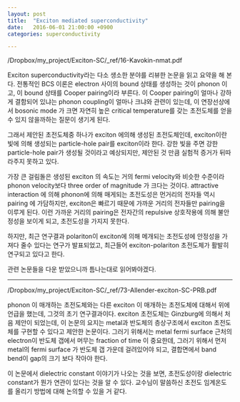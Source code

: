 ```yaml
---
layout: post
title:  "Exciton mediated superconductivity"
date:   2016-06-01 21:00:00 +0900
categories: superconductivity

---
```


/Dropbox/my_project/Exciton-SC/_ref/16-Kavokin-nmat.pdf

Exciton superconductivity라는 다소 생소한 분야를 리뷰한 논문을 읽고 요약을 해 본다. 전통적인 BCS 이론은 electron 사이의 bound 상태를 생성하는 것이 phonon 이고, 이 bound 상태를 Cooper pairing이라 부른다. 이 Cooper pairing이 얼마나 강하게 결함되어 있냐는 phonon coupling이 얼마나 크냐와 관련이 있는데, 이 연장선상에서 bosonic mode 가 크면 자연히 높은 critical temperature를 갖는 초전도체를 얻을 수 있지 않을까하는 질문이 생기게 된다.

그래서 제안된 초전도체중 하나가 exciton 에의해 생성된 초전도체인데, exciton이란 빛에 의해 생성되는 particle-hole pair를 exciton이라 한다. 강한 빛을 주면 강한 particle-hole pair가 생성될 것이라고 예상되지만, 제안된 것 만큼 실험적 증거가 뒤따라주지 못하고 있다. 

가장 큰 걸림돌은 생성된 exciton 의 속도는 거의 fermi velocity와 비슷한 수준이라 phonon velocity보다 three order of magnitude 가 크다는 것이다. attractive interaction 에 의해 phonon에 의해 매게되는 초전도성은 먼거리의 전자들 역시 pairing 에 가담하지만, exciton은 빠르기 때문에 가까운 거리의 전자들만 pairing을 이루게 된다. 이런 가까운 거리의 pairing은 전자간의 repulsive 상호작용에 의해 불안정성을 보이게 되고, 초전도성을 가지지 못한다.

하지만, 최근 연구결과 polariton이 exciton에 의해 메개되는 초전도성에 안정성을 가져다 줄수 있다는 연구가 발표되었고, 최근들어 exciton-polariton 초전도체가 활발히 연구되고 있다고 한다. 

관련 논문들을 다운 받았으니까 틈나는대로 읽어봐야겠다.

-----

/Dropbox/my_project/Exciton-SC/_ref/73-Allender-exciton-SC-PRB.pdf

phonon 이 매개하는 초전도체와는 다른 exciton 이 매개하는 초전도체에 대해서 위에 언급을 했는데, 그것의 초기 연구결과이다. exciton 초전도체는 Ginzburg에 의해서 처음 제안이 되었는데, 이 논문의 요지는 metal과 반도체의 층상구조에서 exciton 초전도체를 구현할 수 있다고 제안한 논문이다. 그러기 위해서는 metal fermi surface 근처의 electron이 반도체 갭에서 머무는 fraction of time 이 중요한데, 그러기 위해서 먼저 metal의 fermi surface 가 반도체 갭 가운데 걸려있어야 되고, 결합면에서 band bend이 gap의 크기 보다 작아야 한다. 
 
이 논문에서 dielectric constant 이야기가 나오는 것을 보면, 초전도성이랑 dielectric constant가 뭔가 연관이 있다는 것을 알 수 있다. 교수님이 말씀하신 초전도 임계온도를 올리기 방법에 대해 논의할 수 있을 거 같다. 




 
